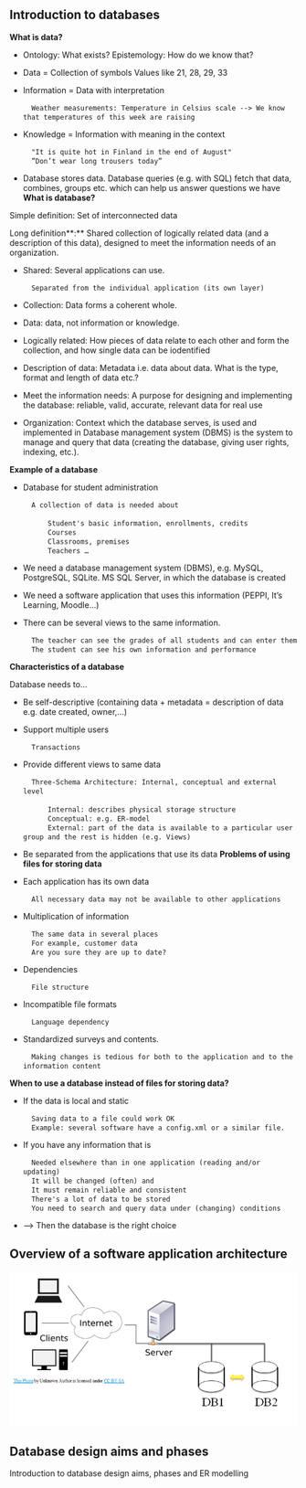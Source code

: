## Introduction to databases

**What is data?**

- Ontology: What exists? Epistemology: How do we know that?
- Data = Collection of symbols
  Values like 21, 28, 29, 33
- Information = Data with interpretation
	
		Weather measurements: Temperature in Celsius scale --> We know that temperatures of this week are raising
- Knowledge = Information with meaning in the context
	
		"It is quite hot in Finland in the end of August"
		”Don’t wear long trousers today”
- Database stores data. Database queries (e.g. with SQL) fetch that data, combines, groups etc. which can help us answer questions we have
**What is database?**

Simple definition: Set of interconnected data

Long definition**:** Shared collection of logically related data (and a description of this data), designed to meet the information needs of an organization.

- Shared: Several applications can use.
	
		Separated from the individual application (its own layer)
- Collection: Data forms a coherent whole.
- Data: data, not information or knowledge.
- Logically related: How pieces of data relate to each other and form the collection, and how single data can be iodentified
- Description of data: Metadata i.e. data about data. What is the type, format and length of data etc.?
- Meet the information needs: A purpose for designing and implementing the database: reliable, valid, accurate, relevant data for real use
- Organization: Context which the database serves, is used and implemented in
Database management system (DBMS) is the system to manage and query that data (creating the database, giving user rights, indexing, etc.).

**Example of a database**

- Database for student administration
	
		A collection of data is needed about
		
			Student's basic information, enrollments, credits
			Courses
			Classrooms, premises
			Teachers …
- We need a database management system (DBMS), e.g. MySQL, PostgreSQL, SQLite. MS SQL Server, in which the database is created
- We need a software application that uses this information (PEPPI, It’s Learning, Moodle...)
- There can be several views to the same information.
	
		The teacher can see the grades of all students and can enter them
		The student can see his own information and performance
**Characteristics of a database**

Database needs to…

- Be self-descriptive (containing data + metadata = description of data e.g. date created, owner,...)
- Support multiple users
	
		Transactions
- Provide different views to same data
	
		Three-Schema Architecture: Internal, conceptual and external level
		
			Internal: describes physical storage structure
			Conceptual: e.g. ER-model
			External: part of the data is available to a particular user group and the rest is hidden (e.g. Views)
- Be separated from the applications that use its data
**Problems of using files for storing data**

- Each application has its own data
	
		All necessary data may not be available to other applications
- Multiplication of information
	
		The same data in several places
		For example, customer data
		Are you sure they are up to date?
- Dependencies
	
		File structure
- Incompatible file formats
	
		Language dependency
- Standardized surveys and contents.
	
		Making changes is tedious for both to the application and to the information content
**When to use a database instead of files for storing data?**

- If the data is local and static
	
		Saving data to a file could work OK
		Example: several software have a config.xml or a similar file.
- If you have any information that is
	
		Needed elsewhere than in one application (reading and/or updating)
		It will be changed (often) and
		It must remain reliable and consistent
		There's a lot of data to be stored
		You need to search and query data under (changing) conditions
- --> Then the database is the right choice

## Overview of a software application architecture

![](kuvat/Introduction_to_databases/1.png)

## Database design aims and phases

Introduction to database design aims, phases and ER modelling

[](https://youtu.be/I5O8u99WiVM)

[](https://youtu.be/O1m48hmYB9Y)


